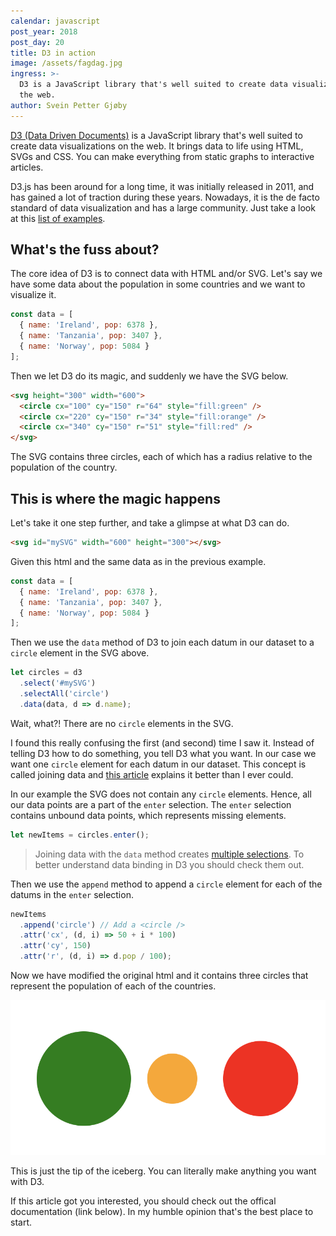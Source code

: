 ```yaml
---
calendar: javascript
post_year: 2018
post_day: 20
title: D3 in action
image: /assets/fagdag.jpg
ingress: >-
  D3 is a JavaScript library that's well suited to create data visualizations on
  the web.
author: Svein Petter Gjøby
---
```


[D3 (Data Driven Documents)](https://d3js.org/) is a JavaScript library that's well suited to create data visualizations on the web. It brings data to life using HTML, SVGs and CSS. You can make everything from static graphs to interactive articles.

D3.js has been around for a long time, it was initially released in 2011, and has gained a lot of traction during these years. Nowadays, it is the de facto standard of data visualization and has a large community. Just take a look at this [list of examples](https://github.com/d3/d3/wiki/Gallery).

## What's the fuss about?

The core idea of D3 is to connect data with HTML and/or SVG. Let's say we have some data about the population in some countries and we want to visualize it.

```js
const data = [
  { name: 'Ireland', pop: 6378 },
  { name: 'Tanzania', pop: 3407 },
  { name: 'Norway', pop: 5084 }
];
```

Then we let D3 do its magic, and suddenly we have the SVG below.

```html
<svg height="300" width="600">
  <circle cx="100" cy="150" r="64" style="fill:green" />
  <circle cx="220" cy="150" r="34" style="fill:orange" />
  <circle cx="340" cy="150" r="51" style="fill:red" />
</svg>
```

The SVG contains three circles, each of which has a radius relative to the population of the country.

## This is where the magic happens

Let's take it one step further, and take a glimpse at what D3 can do.

```html
<svg id="mySVG" width="600" height="300"></svg>
```

Given this html and the same data as in the previous example.

```js
const data = [
  { name: 'Ireland', pop: 6378 },
  { name: 'Tanzania', pop: 3407 },
  { name: 'Norway', pop: 5084 }
];
```

Then we use the `data` method of D3 to join each datum in our dataset to a `circle` element in the SVG above.

```js
let circles = d3
  .select('#mySVG')
  .selectAll('circle')
  .data(data, d => d.name);
```

Wait, what?! There are no `circle` elements in the SVG.

I found this really confusing the first (and second) time I saw it. Instead of telling D3 how to do something, you tell D3 what you want. In our case we want one `circle` element for each datum in our dataset. This concept is called joining data and [this article](https://bost.ocks.org/mike/join/) explains it better than I ever could.

In our example the SVG does not contain any `circle` elements. Hence, all our data points are a part of the `enter` selection. The `enter` selection contains unbound data points, which represents missing elements.

```js
let newItems = circles.enter();
```

> Joining data with the `data` method creates [multiple selections](https://github.com/d3/d3-selection/blob/master/README.md#joining-data). To better understand data binding in D3 you should check them out.

Then we use the `append` method to append a `circle` element for each of the datums in the `enter` selection.

```js
newItems
  .append('circle') // Add a <circle />
  .attr('cx', (d, i) => 50 + i * 100)
  .attr('cy', 150)
  .attr('r', (d, i) => d.pop / 100);
```

Now we have modified the original html and it contains three circles that represent the population of each of the countries.

<img src="https://raw.githubusercontent.com/bekk/intro-til-d3/master/img/slides/svg-example.png" />

This is just the tip of the iceberg. You can literally make anything you want with D3.

If this article got you interested, you should check out the offical documentation (link below). In my humble opinion that's the best place to start.
